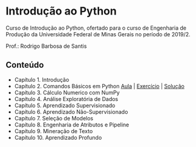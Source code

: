 # Introdução ao Python
Curso de Introdução ao Python, ofertado para o curso de Engenharia de Produção da Universidade Federal de Minas Gerais no período de 2019/2.

Prof.: Rodrigo Barbosa de Santis

## Conteúdo

* Capítulo 1. Introdução
* Capítulo 2. Comandos Básicos em Python [Aula](https://github.com/rodrigosantis1/intropython/blob/master/Aulas/Cap%202%20-%20Comandos%20Basicos%20em%20Python.ipynb) | [Exercício](https://github.com/rodrigosantis1/intropython/blob/master/Exercicios/Cap%202%20-%20Comandos%20B%C3%A1sicos%20em%20Python.ipynb) | [Solução](https://github.com/rodrigosantis1/intropython/blob/master/Exerc%C3%ADcios%20Resolvidos/Cap%202%20-%20Comandos%20B%C3%A1sicos%20em%20Python%20-%20Resolvido.ipynb)
* Capítulo 3. Cálculo Numerico com NumPy
* Capítulo 4. Análise Exploratória de Dados
* Capítulo 5. Aprendizado Supervisionado
* Capítulo 6. Aprendizado Não-Supervisionado
* Capítulo 7. Seleção de Modelos
* Capítulo 8. Engenharia de Atributos e Pipeline
* Capítulo 9. Mineração de Texto
* Capítulo 10. Aprendizado Profundo
